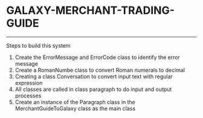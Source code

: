 # GALAXY-MERCHANT-TRADING-GUIDE
---
Steps to build this system

1. Create the ErrorMessage and ErrorCode class to identify the error message
2. Create a RomanNumbe class to convert Roman numerals to decimal
3. Creating a class Conversation to convert input text with regular expression
4. All classes are called in class paragraph to do input and output processes
5. Create an instance of the Paragraph class in the MerchantGuideToGalaxy class as the main class
